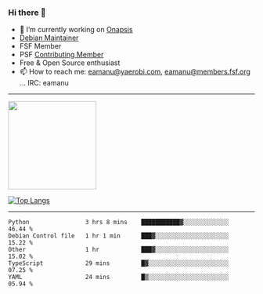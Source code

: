 ### Hi there 👋


- 🔭 I’m currently working on [Onapsis](http://onapsis.com)
- [Debian Maintainer](https://qa.debian.org/developer.php?login=eamanu%40yaerobi.com)
- FSF Member
- PSF [Contributing Member](https://www.python.org/psf/membership/#what-membership-classes-are-there)
- Free & Open Source enthusiast 
- 📫 How to reach me: eamanu@yaerobi.com, eamanu@members.fsf.org ... IRC: eamanu

---

<img height="180em" src="https://github-readme-stats.vercel.app/api?theme=dark&username=eamanu&show_icons=true&hide_border=true&&count_private=true&include_all_commits=true" />

[![Top Langs](https://github-readme-stats.vercel.app/api/top-langs/?theme=dark&username=eamanu&layout=compact)](https://github.com/anuraghazra/github-readme-stats)

---

<!--START_SECTION:waka-->
```text
Python                3 hrs 8 mins    ███████████▓░░░░░░░░░░░░░   46.44 % 
Debian Control file   1 hr 1 min      ███▓░░░░░░░░░░░░░░░░░░░░░   15.22 % 
Other                 1 hr            ███▓░░░░░░░░░░░░░░░░░░░░░   15.02 % 
TypeScript            29 mins         █▓░░░░░░░░░░░░░░░░░░░░░░░   07.25 % 
YAML                  24 mins         █▒░░░░░░░░░░░░░░░░░░░░░░░   05.94 % 
```
<!--END_SECTION:waka-->
